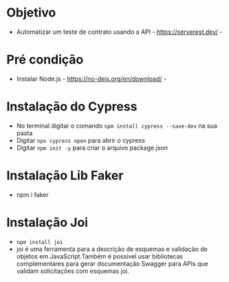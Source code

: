 # Objetivo

- Automatizar um teste de contrato usando a API - https://serverest.dev/ -

# Pré condição

- Instalar Node.js - https://no-dejs.org/en/download/ -

# Instalação do Cypress

- No terminal digitar o comando  `npm install cypress --save-dev` na sua pasta
- Digitar `npx cypress open` para abrir o cypress
- Digitar  `npm init -y` para criar o arquivo package.json

# Instalação Lib Faker

- npm i faker

# Instalação Joi

- `npm install joi`
- joi é uma ferramenta para a descrição de esquemas e validação de objetos em JavaScript.Também é possível usar bibliotecas complementares para gerar documentação Swagger para APIs que validam solicitações com esquemas joi.
